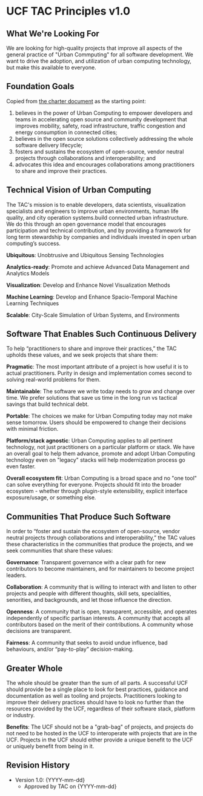 # UCF TAC Principles v1.0

## What We're Looking For
We are looking for high-quality projects that improve all aspects of the general practice of "Urban Commputing" for all software development. We want to drive the adoption, and utilization of urban computing technology, but make this available to everyone.

## Foundation Goals
Copied from [the charter document](https://github.com/ucfoundation/charter/blob/master/CHARTER.md) as the starting point:

1. believes in the power of Urban Computing to empower developers and teams in accelerating open source and community development that improves mobility, safety, road infrastructure, traffic congestion and energy consumption in connected cities;
1. believes in the open source solutions collectively addressing the whole software delivery lifecycle;
1. fosters and sustains the ecosystem of open-source, vendor neutral projects through collaborations and interoperability; and
1. advocates this idea and encourages collaborations among practitioners to share and improve their practices.


## Technical Vision of Urban Computing
The TAC's mission is to enable developers, data scientists, visualization specialists and engineers to improve urban environments, human life quality, and city operation systems.build connected urban infrastructure. We do this through an open governance model that encourages participation and technical contribution, and by providing a framework for long term stewardship by companies and individuals invested in open urban computing’s success.

**Ubiquitous**: Unobtrusive and Ubiquitous Sensing Technologies

**Analytics-ready**: Promote and achieve Advanced Data Management and Analytics Models

**Visualization**: Develop and Enhance Novel Visualization Methods

**Machine Learning**: Develop and Enhance Spacio-Temporal Machine Learning Techniques

**Scalable**: City-Scale Simulation of Urban Systems, and Environments

## Software That Enables Such Continuous Delivery
To help “practitioners to share and improve their practices,” the TAC upholds these values, and we seek projects that share them:

**Pragmatic**: The most important attribute of a project is how useful it is to actual practitioners. Purity in design and implementation comes second to solving real-world problems for them.

**Maintainable**: The software we write today needs to grow and change over time. We prefer solutions that save us time in the long run vs tactical savings that build technical debt.

**Portable**: The choices we make for Urban Computing today may not make sense tomorrow. Users should be empowered to change their decisions with minimal friction.

**Platform/stack agnostic**: Urban Computing applies to all pertinent technology, not just practitioners on a particular platform or stack. We have an overall goal to help them advance, promote and adopt Urban Computing technology even on "legacy" stacks will help modernization process go even faster.

**Overall ecosystem fit**: Urban Computing is a broad space and no "one tool" can solve everything for everyone. Projects should fit into the broader ecosystem - whether through plugin-style extensibility,  explicit interface exposure/usage, or something else.

## Communities That Produce Such Software
In order to “foster and sustain the ecosystem of open-source, vendor neutral projects through collaborations and interoperability,” the TAC values these characteristics in the communities that produce the projects, and we seek communities that share these values:

**Governance**: Transparent governance with a clear path for new contributors to become maintainers, and for maintainers to become project leaders.

**Collaboration**: A community that is willing to interact with and listen to other projects and people with different thoughts, skill sets, specialities, senorities, and backgrounds, and let those influence the direction.

**Openness**: A community that is open, transparent, accessible, and operates independently of specific partisan interests. A community that accepts all contributors based on the merit of their contributions. A community whose decisions are transparent.

**Fairness**: A community that seeks to avoid undue influence, bad behaviours, and/or “pay-to-play” decision-making.

## Greater Whole
The whole should be greater than the sum of all parts. A successful UCF should provide be a single place to look for best practices, guidance and documentation as well as tooling and projects. Practitioners looking to improve their delivery practices should have to look no further than the resources provided by the UCF, regardless of their software stack, platform or industry.

**Benefits**: The UCF should not be a "grab-bag" of projects, and projects do not need to be hosted in the UCF to interoperate with projects that are in the UCF. Projects in the UCF should either provide a unique benefit to the UCF or uniquely benefit from being in it.

## Revision History
* Version 1.0: {YYYY-mm-dd}
    * Approved by TAC on {YYYY-mm-dd}
